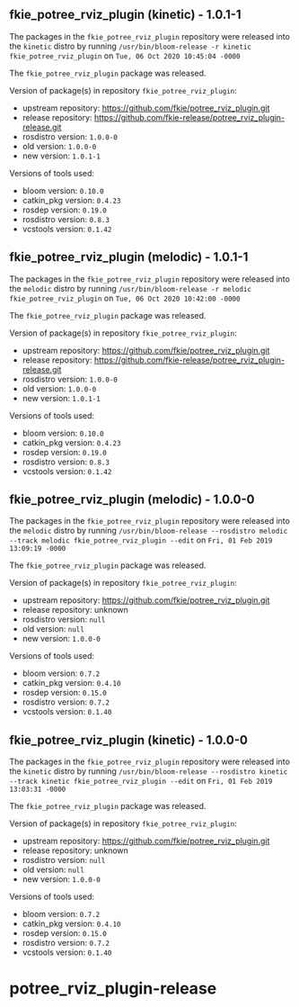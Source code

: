 ## fkie_potree_rviz_plugin (kinetic) - 1.0.1-1

The packages in the `fkie_potree_rviz_plugin` repository were released into the `kinetic` distro by running `/usr/bin/bloom-release -r kinetic fkie_potree_rviz_plugin` on `Tue, 06 Oct 2020 10:45:04 -0000`

The `fkie_potree_rviz_plugin` package was released.

Version of package(s) in repository `fkie_potree_rviz_plugin`:

- upstream repository: https://github.com/fkie/potree_rviz_plugin.git
- release repository: https://github.com/fkie-release/potree_rviz_plugin-release.git
- rosdistro version: `1.0.0-0`
- old version: `1.0.0-0`
- new version: `1.0.1-1`

Versions of tools used:

- bloom version: `0.10.0`
- catkin_pkg version: `0.4.23`
- rosdep version: `0.19.0`
- rosdistro version: `0.8.3`
- vcstools version: `0.1.42`


## fkie_potree_rviz_plugin (melodic) - 1.0.1-1

The packages in the `fkie_potree_rviz_plugin` repository were released into the `melodic` distro by running `/usr/bin/bloom-release -r melodic fkie_potree_rviz_plugin` on `Tue, 06 Oct 2020 10:42:00 -0000`

The `fkie_potree_rviz_plugin` package was released.

Version of package(s) in repository `fkie_potree_rviz_plugin`:

- upstream repository: https://github.com/fkie/potree_rviz_plugin.git
- release repository: https://github.com/fkie-release/potree_rviz_plugin-release.git
- rosdistro version: `1.0.0-0`
- old version: `1.0.0-0`
- new version: `1.0.1-1`

Versions of tools used:

- bloom version: `0.10.0`
- catkin_pkg version: `0.4.23`
- rosdep version: `0.19.0`
- rosdistro version: `0.8.3`
- vcstools version: `0.1.42`


## fkie_potree_rviz_plugin (melodic) - 1.0.0-0

The packages in the `fkie_potree_rviz_plugin` repository were released into the `melodic` distro by running `/usr/bin/bloom-release --rosdistro melodic --track melodic fkie_potree_rviz_plugin --edit` on `Fri, 01 Feb 2019 13:09:19 -0000`

The `fkie_potree_rviz_plugin` package was released.

Version of package(s) in repository `fkie_potree_rviz_plugin`:

- upstream repository: https://github.com/fkie/potree_rviz_plugin.git
- release repository: unknown
- rosdistro version: `null`
- old version: `null`
- new version: `1.0.0-0`

Versions of tools used:

- bloom version: `0.7.2`
- catkin_pkg version: `0.4.10`
- rosdep version: `0.15.0`
- rosdistro version: `0.7.2`
- vcstools version: `0.1.40`


## fkie_potree_rviz_plugin (kinetic) - 1.0.0-0

The packages in the `fkie_potree_rviz_plugin` repository were released into the `kinetic` distro by running `/usr/bin/bloom-release --rosdistro kinetic --track kinetic fkie_potree_rviz_plugin --edit` on `Fri, 01 Feb 2019 13:03:31 -0000`

The `fkie_potree_rviz_plugin` package was released.

Version of package(s) in repository `fkie_potree_rviz_plugin`:

- upstream repository: https://github.com/fkie/potree_rviz_plugin.git
- release repository: unknown
- rosdistro version: `null`
- old version: `null`
- new version: `1.0.0-0`

Versions of tools used:

- bloom version: `0.7.2`
- catkin_pkg version: `0.4.10`
- rosdep version: `0.15.0`
- rosdistro version: `0.7.2`
- vcstools version: `0.1.40`


# potree_rviz_plugin-release
